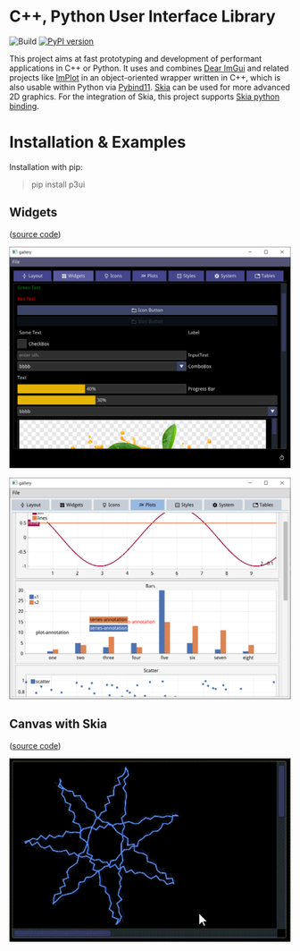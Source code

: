 # C++, Python User Interface Library
![Build](https://github.com/0lru/p3ui/workflows/Build/badge.svg)
[![PyPI version](https://badge.fury.io/py/p3ui.svg)](https://badge.fury.io/py/p3ui)

This project aims at fast prototyping and development of performant applications in C++ or Python. It uses and combines [Dear ImGui](https://github.com/ocornut/imgui) and related projects like [ImPlot](https://github.com/epezent/implot) in an object-oriented wrapper written in C++, which is also usable within Python via [Pybind11](https://github.com/pybind/pybind11).
[Skia](skia.org) can be used for more advanced 2D graphics. For the integration of Skia, this project supports [Skia python binding](https://github.com/kyamagu/skia-python).


#  Installation & Examples

Installation with pip:

> pip install p3ui

## Widgets 
([source code](python/demos/gallery))

![widgets](https://raw.githubusercontent.com/0lru/p3ui/main/doc/widgets.png)

![plots](https://raw.githubusercontent.com/0lru/p3ui/main/doc/plots.png)

## Canvas with Skia 
([source code](python/demos/canvas))

![widgets](https://raw.githubusercontent.com/0lru/p3ui/main/doc/canvas.gif)
